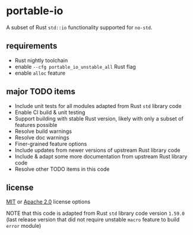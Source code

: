 # portable-io

A subset of Rust `std::io` functionality supported for `no-std`.

## requirements

- Rust nightly toolchain
- enable `--cfg portable_io_unstable_all` Rust flag
- enable `alloc` feature

## major TODO items

- Include unit tests for all modules adapted from Rust `std` library code
- Enable CI build & unit testing
- Support building with stable Rust version, likely with only a subset of features possible
- Resolve build warnings
- Resolve doc warnings
- Finer-grained feature options
- Include updates from newer versions of upstream Rust library code
- Include & adapt some more documentation from upstream Rust library code
- Resolve other TODO items in this code

## license

[MIT](./LICENSE-MIT) or [Apache 2.0](./LICENSE-APACHE) license options

NOTE that this code is adapted from Rust `std` library code version `1.59.0`
(last release version that did not require unstable `macro` feature to build `error` module)
